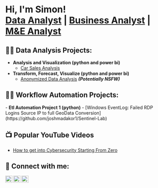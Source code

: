 <h1>Hi, I'm Simon! <br/><a href="https://github.com/SimonMuriu-pr">Data Analyst</a> | <a href="https://www.linkedin.com/in/simon-muriu-0a1310251/">Business Analyst</a> | <a href="https://sites.google.com/view/simon-muriu-portfolio/github">M&E Analyst</a></h1>

<h2>👨‍💻 Data Analysis Projects:</h2>

- <b> Analysis and Visualization (python and power bi)</b>
  - [Car Sales Analysis](https://github.com/SimonMuriu-pro/Car-Sales-Analysis/blob/main/README.md)
- <b> Transform, Forecast, Visualize (python and power bi) </b>
  - [Anonymized Data Analysis](https://github.com/joshmadakor1/4chan-Image-Analysis-Middleware-C964) <b><i>(Potentially NSFW)</b></i>
<h2>👨‍💻 Workflow Automation Projects:</h2>
- <b>Etl Automation Project 1 (python)</b>
  - [Windows EventLog: Failed RDP Logins Source IP to full GeoData Conversion](https://github.com/joshmadakor1/Sentinel-Lab)


<h2>📺 Popular YouTube Videos</h2>

- [How to get into Cybersecurity Starting From Zero](https://www.youtube.com/watch?v=a83ASGn_V_s)


<h2> 🤳 Connect with me:</h2>

[<img align="left" alt="SimonMuriu | Twitter" width="22px" src="https://cdn-icons-png.flaticon.com/512/733/733579.png" />][twitter]
[<img align="left" alt="SimonMuriu | LinkedIn" width="22px" src="https://cdn-icons-png.flaticon.com/512/174/174857.png" />][linkedin]
[<img align="left" alt="SimonMuriu | Instagram" width="22px" src="https://cdn-icons-png.flaticon.com/512/2111/2111463.png" />][instagram]

[twitter]: https://x.com/stiles_symoh
[instagram]: https://www.linkedin.com/in/simon-muriu-0a1310251/
[linkedin]: https://www.linkedin.com/in/simon-muriu-0a1310251/




<!--
**joshmadakor1/joshmadakor1** is a ✨ _special_ ✨ repository because its `README.md` (this file) appears on your GitHub profile.

Here are some ideas to get you started:

- 🔭 I’m currently working on ...
- 🌱 I’m currently learning ...
- 👯 I’m looking to collaborate on ...
- 🤔 I’m looking for help with ...
- 💬 Ask me about ...
- 📫 How to reach me: ...
- 😄 Pronouns: ...
- ⚡ Fun fact: ...
-->
